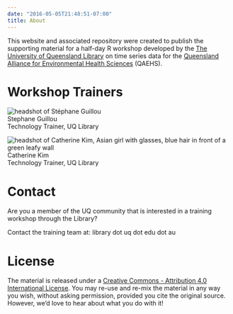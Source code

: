```yaml
---
date: "2016-05-05T21:48:51-07:00"
title: About
---
```


This website and associated repository were created to publish the supporting material for a half-day R workshop developed by the [The University of Queensland Library](https://www.library.uq.edu.au/) on time series data for the [Queensland Alliance for Environmental Health Sciences](https://qaehs.centre.uq.edu.au/) (QAEHS).

# Workshop Trainers
![headshot of Stéphane Guillou](/./about_files/stragu_pic.png)<br>
Stephane Guillou <br>
Technology Trainer, UQ Library <br>

![headshot of Catherine Kim, Asian girl with glasses, blue hair in front of a green leafy wall](/./about_files/ckim_pic.png)<br>
Catherine Kim <br>
Technology Trainer, UQ Library <br>

# Contact
Are you a member of the UQ community that is interested in a training workshop through the Library? 

Contact the training team at: library dot uq dot edu dot au

# License
The material is released under a [Creative Commons - Attribution 4.0 International License](https://creativecommons.org/licenses/by/4.0/). You may re-use and re-mix the material in any way you wish, without asking permission, provided you cite the original source. However, we’d love to hear about what you do with it!
